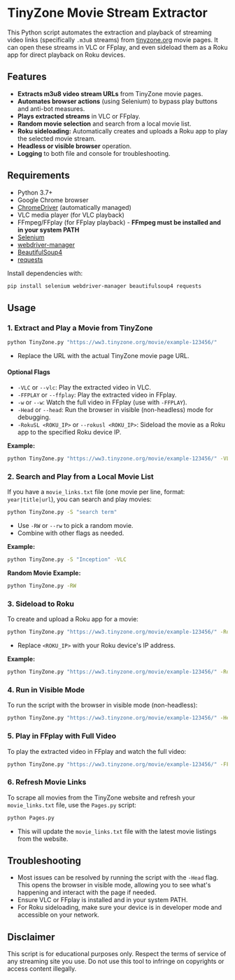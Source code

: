 # TinyZone Movie Stream Extractor

This Python script automates the extraction and playback of streaming video links (specifically `.m3u8` streams) from [tinyzone.org](https://ww3.tinyzone.org/) movie pages. It can open these streams in VLC or FFplay, and even sideload them as a Roku app for direct playback on Roku devices.

## Features

- **Extracts m3u8 video stream URLs** from TinyZone movie pages.
- **Automates browser actions** (using Selenium) to bypass play buttons and anti-bot measures.
- **Plays extracted streams** in VLC or FFplay.
- **Random movie selection** and search from a local movie list.
- **Roku sideloading:** Automatically creates and uploads a Roku app to play the selected movie stream.
- **Headless or visible browser** operation.
- **Logging** to both file and console for troubleshooting.

## Requirements

- Python 3.7+
- Google Chrome browser
- [ChromeDriver](https://chromedriver.chromium.org/) (automatically managed)
- VLC media player (for VLC playback)
- FFmpeg/FFplay (for FFplay playback) - **FFmpeg must be installed and in your system PATH**
- [Selenium](https://pypi.org/project/selenium/)
- [webdriver-manager](https://pypi.org/project/webdriver-manager/)
- [BeautifulSoup4](https://pypi.org/project/beautifulsoup4/)
- [requests](https://pypi.org/project/requests/)

Install dependencies with:

```bash
pip install selenium webdriver-manager beautifulsoup4 requests
```

## Usage

### 1. Extract and Play a Movie from TinyZone

```bash
python TinyZone.py "https://ww3.tinyzone.org/movie/example-123456/"
```

- Replace the URL with the actual TinyZone movie page URL.

#### Optional Flags

- `-VLC` or `--vlc`: Play the extracted video in VLC.
- `-FFPLAY` or `--ffplay`: Play the extracted video in FFplay.
- `-w` or `--w`: Watch the full video in FFplay (use with `-FFPLAY`).
- `-Head` or `--head`: Run the browser in visible (non-headless) mode for debugging.
- `-RokuSL <ROKU_IP>` or `--rokusl <ROKU_IP>`: Sideload the movie as a Roku app to the specified Roku device IP.

**Example:**

```bash
python TinyZone.py "https://ww3.tinyzone.org/movie/example-123456/" -VLC
```

### 2. Search and Play from a Local Movie List

If you have a `movie_links.txt` file (one movie per line, format: `year|title|url`), you can search and play movies:

```bash
python TinyZone.py -S "search term"
```

- Use `-RW` or `--rw` to pick a random movie.
- Combine with other flags as needed.

**Example:**

```bash
python TinyZone.py -S "Inception" -VLC
```

**Random Movie Example:**

```bash
python TinyZone.py -RW
```

### 3. Sideload to Roku

To create and upload a Roku app for a movie:

```bash
python TinyZone.py "https://ww3.tinyzone.org/movie/example-123456/" -RokuSL <ROKU_IP>
```

- Replace `<ROKU_IP>` with your Roku device's IP address.

**Example:**

```bash
python TinyZone.py "https://ww3.tinyzone.org/movie/example-123456/" -RokuSL 192.168.1.100
```

### 4. Run in Visible Mode

To run the script with the browser in visible mode (non-headless):

```bash
python TinyZone.py "https://ww3.tinyzone.org/movie/example-123456/" -Head
```

### 5. Play in FFplay with Full Video

To play the extracted video in FFplay and watch the full video:

```bash
python TinyZone.py "https://ww3.tinyzone.org/movie/example-123456/" -FFPLAY -w
```

### 6. Refresh Movie Links

To scrape all movies from the TinyZone website and refresh your `movie_links.txt` file, use the `Pages.py` script:

```bash
python Pages.py
```

- This will update the `movie_links.txt` file with the latest movie listings from the website.

## Troubleshooting

- Most issues can be resolved by running the script with the `-Head` flag. This opens the browser in visible mode, allowing you to see what's happening and interact with the page if needed.
- Ensure VLC or FFplay is installed and in your system PATH.
- For Roku sideloading, make sure your device is in developer mode and accessible on your network.

## Disclaimer

This script is for educational purposes only. Respect the terms of service of any streaming site you use. Do not use this tool to infringe on copyrights or access content illegally. 